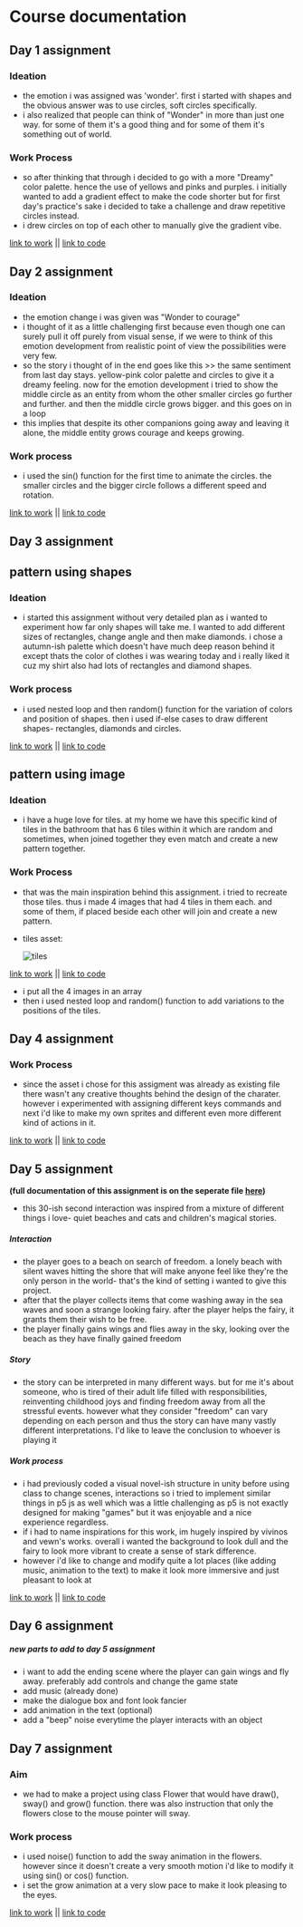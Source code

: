 
# Course documentation

## Day 1 assignment

### Ideation
- the emotion i was assigned was 'wonder'. first i started with shapes and the obvious answer was to use circles, soft circles specifically.
- i also realized that people can think of "Wonder" in more than just one way. for some of them it's a good thing and for some of them it's something out of world.

### Work Process
- so after thinking that through i decided to go with a more "Dreamy" color palette. hence the use of yellows and pinks and purples. i initially wanted to add a gradient effect to make the code shorter but for first day's practice's sake i decided to take a challenge and draw repetitive circles instead.
- i drew circles on top of each other to manually give the gradient vibe.

[link to work](https://suneha002.github.io/playful-media-suneha/day1/) || [link to code](https://github.com/suneha002/playful-media-suneha/tree/main/day1)

## Day 2 assignment

### Ideation
- the emotion change i was given was "Wonder to courage"
- i thought of it as a little challenging first because even though one can surely pull it off purely from visual sense, if we were to think of this emotion development from realistic point of view the possibilities were very few.
- so the story i thought of in the end goes like this >> the same sentiment from last day stays. yellow-pink color palette and circles to give it a dreamy feeling. now for the emotion development i tried to show the middle circle as an entity from whom the other smaller circles go further and further. and then the middle circle grows bigger. and this goes on in a loop 
- this implies that despite its other companions going away and leaving it alone, the middle entity grows courage and keeps growing.

### Work process
- i used the sin() function for the first time to animate the circles. the smaller circles and the bigger circle follows a different speed and rotation.

[link to work](https://suneha002.github.io/playful-media-suneha/day2/day2%20assignment/) || [link to code](https://github.com/suneha002/playful-media-suneha/tree/main/day2/day2%20assignment)

## Day 3 assignment

## pattern using shapes

### Ideation
- i started this assignment without very detailed plan as i wanted to experiment how far only shapes will take me. I wanted to add different sizes of rectangles, change angle and then make diamonds. i chose a autumn-ish palette which doesn't have much deep reason behind it except thats the color of clothes i was wearing today and i really liked it cuz my shirt also had lots of rectangles and diamond shapes.

### Work process
- i used nested loop and then random() function for the variation of colors and position of shapes. then i used if-else cases to draw different shapes- rectangles, diamonds and circles.

[link to work](https://suneha002.github.io/playful-media-suneha/day3/day%203%20assignment/) || [link to code](https://github.com/suneha002/playful-media-suneha/tree/main/day3/day%203%20assignment)

## pattern using image

### Ideation
- i have a huge love for tiles. at my home we have this specific kind of tiles in the bathroom that has 6 tiles within it which are random and sometimes, when joined together they even match and create a new pattern together.

### Work Process
- that was the main inspiration behind this assignment. i tried to recreate those tiles. thus i made 4 images that had 4 tiles in them each. and some of them, if placed beside each other will join and create a new pattern.

- tiles asset: 

    ![tiles](https://64.media.tumblr.com/3edf9015712e731f580a305fbd7b8267/5b2ddb32770cd4c7-a5/s250x400/f4d70141bb26062210ed33f7b12d740b066c4478.png)

[link to work](https://suneha002.github.io/playful-media-suneha/day4/image/) || [link to code](https://github.com/suneha002/playful-media-suneha/tree/main/day4/image)

- i put all the 4 images in an array
- then i used nested loop and random() function to add variations to the positions of the tiles.

## Day 4 assignment

### Work Process
- since the asset i chose for this assigment was already as existing file there wasn't any creative thoughts behind the design of the charater. however i experimented with assigning different keys commands and next i'd like to make my own sprites and different even more different kind of actions in it.

[link to work](https://suneha002.github.io/playful-media-suneha/day5/sprite%202D/) || [link to code](https://github.com/suneha002/playful-media-suneha/tree/main/day5/sprite%202D)


## Day 5 assignment

**(full documentation of this assignment is on the seperate file [here](https://github.com/suneha002/playful-media-suneha/blob/main/documentation/30_sec_interaction_doc.md))** 

- this 30-ish second interaction was inspired from a mixture of different things i love- quiet beaches and cats and children's magical stories.
##### Interaction 
- the player goes to a beach on search of freedom. a lonely beach with silent waves hitting the shore that will make anyone feel like they're the only person in the world- that's the kind of setting i wanted to give this project.
- after that the player collects items that come washing away in the sea waves and soon a strange looking fairy. after the player helps the fairy, it grants them their wish to be free.
- the player finally gains wings and flies away in the sky, looking over the beach as they have finally gained freedom
##### Story
- the story can be interpreted in many different ways. but for me it's about someone, who is tired of their adult life filled with responsibilities, reinventing childhood joys and finding freedom away from all the stressful events. however what they consider "freedom" can vary depending on each person and thus the story can have many vastly different interpretations. I'd like to leave the conclusion to whoever is playing it
##### Work process
- i had previously coded a visual novel-ish structure in unity before using class to change scenes, interactions so i tried to implement similar things in p5 js as well which was a little challenging as p5 is not exactly designed for making "games" but it was enjoyable and a nice experience regardless.
- if i had to name inspirations for this work, im hugely inspired by vivinos and vewn's works. overall i wanted the background to look dull and the fairy to look more vibrant to create a sense of stark difference.
- however i'd like to change and modify quite a lot places (like adding music, animation to the text) to make it look more immersive and just pleasant to look at


[link to work](https://suneha002.github.io/playful-media-suneha/day5/day5%20assignment) || [link to code](https://github.com/suneha002/playful-media-suneha/tree/main/day5/day5%20assignment)


## Day 6 assignment

##### new parts to add to day 5 assignment 
- i want to add the ending scene where the player can gain wings and fly away. preferably add controls and change the game state 
- add music (already done) 
- make the dialogue box and font look fancier
- add animation in the text (optional)
- add a "beep" noise everytime the player interacts with an object 

## Day 7 assignment

### Aim
- we had to make a project using class Flower that would have draw(), sway() and grow() function. there was also instruction that only the flowers close to the mouse pointer will sway.

### Work process

- i used noise() function to add the sway animation in the flowers. however since it doesn't create a very smooth motion i'd like to modify it using sin() or cos() function.
- i set the grow animation at a very slow pace to make it look pleasing to the eyes.

[link to work](https://suneha002.github.io/playful-media-suneha/day7/day%207%20assignment/) || [link to code](https://github.com/suneha002/playful-media-suneha/tree/main/day7/day%207%20assignment)

